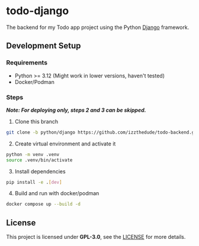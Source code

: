 # todo-django

The backend for my Todo app project using the Python
[Django](https://www.djangoproject.com/) framework.

## Development Setup

### Requirements

- Python >= 3.12 (Might work in lower versions, haven't tested)
- Docker/Podman

### Steps

***Note: For deploying only, steps 2 and 3 can be skipped.***

1. Clone this branch

```bash
git clone -b python/django https://github.com/izzthedude/todo-backend.git
```

2. Create virtual environment and activate it

```bash
python -m venv .venv
source .venv/bin/activate
```

3. Install dependencies

```bash
pip install -e .[dev]
```

4. Build and run with docker/podman

```bash
docker compose up --build -d
```

## License
This project is licensed under **GPL-3.0**, see the [LICENSE](LICENSE) for more details.
